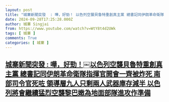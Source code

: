 ```yaml
---
layout: post
title: "城寨新聞突發  : 嘩，好勁！￼以色列空襲貝魯特重創真主黨 總書記同伊朗革命衛隊指揮官開會一齊被炸死 南部司令官死咗 領導層九人只剩兩人武器庫存減半 以色列將會繼續猛烈空襲黎巴嫩為地面部隊進攻作準備"
date: 2024-09-28T17:25:28.000Z
author: 城寨 Singjai
from: https://www.youtube.com/watch?v=WtY8t4d2UWk
tags: [ 城寨 ]
comments: True
categories: [ 城寨 ]
---
```

<!--1727544328000-->
[城寨新聞突發  : 嘩，好勁！￼以色列空襲貝魯特重創真主黨 總書記同伊朗革命衛隊指揮官開會一齊被炸死 南部司令官死咗 領導層九人只剩兩人武器庫存減半 以色列將會繼續猛烈空襲黎巴嫩為地面部隊進攻作準備](https://www.youtube.com/watch?v=WtY8t4d2UWk)
------

<div>

</div>
